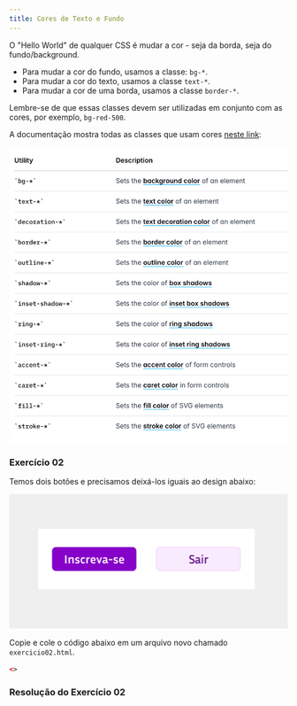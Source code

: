```yaml
---
title: Cores de Texto e Fundo
---
```


O "Hello World" de qualquer CSS é mudar a cor - seja da borda, seja do fundo/background.

- Para mudar a cor do fundo, usamos a classe: `bg-*`.
- Para mudar a cor do texto, usamos a classe `text-*`.
- Para mudar a cor de uma borda, usamos a classe `border-*`.

Lembre-se de que essas classes devem ser utilizadas em conjunto com as cores, por exemplo, `bg-red-500`.

A documentação mostra todas as classes que usam cores [neste link](https://tailwindcss.com/docs/colors#using-color-utilities):

![alt text](image-5.png)

### Exercício 02

Temos dois botões e precisamos deixá-los iguais ao design abaixo:

<!-- TODO pegar o FIGMA -->

![alt text](image-4.png)

Copie e cole o código abaixo em um arquivo novo chamado `exercicio02.html`.

```html
<>
```

### Resolução do Exercício 02

<!-- TODO: Fazer -->
